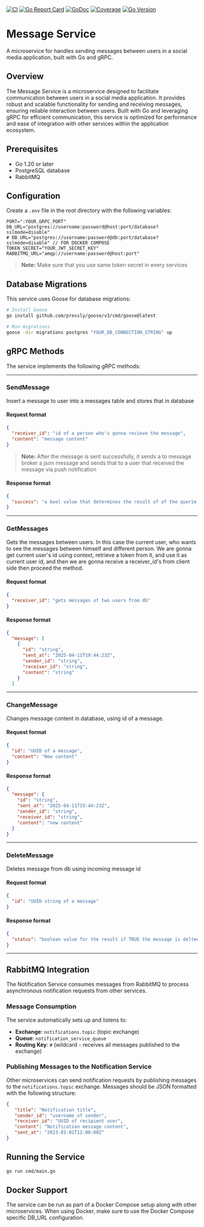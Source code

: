 [![CI](https://github.com/imhasandl/message-service/actions/workflows/ci.yml/badge.svg)](https://github.com/imhasandl/message-service/actions/workflows/ci.yml)
[![Go Report Card](https://goreportcard.com/badge/github.com/imhasandl/message-service)](https://goreportcard.com/report/github.com/imhasandl/message-service)
[![GoDoc](https://godoc.org/github.com/imhasandl/message-service?status.svg)](https://godoc.org/github.com/imhasandl/message-service)
[![Coverage](https://codecov.io/gh/imhasandl/message-service/branch/main/graph/badge.svg)](https://codecov.io/gh/imhasandl/message-service)
[![Go Version](https://img.shields.io/github/go-mod/go-version/imhasandl/message-service)](https://golang.org/doc/devel/release.html)

# Message Service

A microservice for handles sending messages between users in a social media application, built with Go and gRPC.

## Overview

The Message Service is a microservice designed to facilitate communication between users in a social media application. It provides robust and scalable functionality for sending and receiving messages, ensuring reliable interaction between users. Built with Go and leveraging gRPC for efficient communication, this service is optimized for performance and ease of integration with other services within the application ecosystem.

## Prerequisites

- Go 1.20 or later
- PostgreSQL database
- RabbitMQ

## Configuration

Create a `.env` file in the root directory with the following variables:

```env
PORT=":YOUR_GRPC_PORT"
DB_URL="postgres://username:password@host:port/database?sslmode=disable"
# DB_URL="postgres://username:password@db:port/database?sslmode=disable" // FOR DOCKER COMPOSE
TOKEN_SECRET="YOUR_JWT_SECRET_KEY"
RABBITMQ_URL="amqp://username:password@host:port"
```

> **Note:** Make sure that you use same token secret in every services

## Database Migrations

This service uses Goose for database migrations:

```bash
# Install Goose
go install github.com/pressly/goose/v3/cmd/goose@latest

# Run migrations
goose -dir migrations postgres "YOUR_DB_CONNECTION_STRING" up
```

## gRPC Methods

The service implements the following gRPC methods:

---

### SendMessage

Insert a message to user into a messages table and stores that in database

#### Request format

```json
{
  "receiver_id": "id of a person who's gonna recieve the message",
  "content": "message content"
}
```

> **Note:** After the message is sent successfully, it sends a to message broker a json message and sends that to a user that received the message via push notification

#### Response format

```json
{
  "success": "a bool value that determines the result of of the querie TRUE if successfully completed, False otherwise"
}
```

---

### GetMessages

Gets the messages between users. In this case the current user, who wants to see the messages between himself and different person. We are gonna get current user's id using context, retrieve a token from it, and use it as current user id, and then we are gonna receive a receiver_id's from client side then proceed the method.

#### Request format

```json
{
  "receiver_id": "gets messages of two users from db"
}
```

#### Response format

```json
{
  "message": [
    {
      "id": "string",
      "sent_at": "2025-04-11T19:44:23Z",
      "sender_id": "string",
      "receiver_id": "string",
      "content": "string"
    }
  ]

```

---

### ChangeMessage

Changes message content in database, using id of a message.

#### Request format

```json
{
  "id": "UUID of a message",
  "content": "New content"
}
```

#### Response format

```json
{
  "message": {
    "id": "string",
    "sent_at": "2025-04-11T19:44:23Z",
    "sender_id": "string",
    "receiver_id": "string",
    "content": "new content"
  }
}
```

---

### DeleteMessage

Deletes message from db using incoming message id

#### Request format

```json
{
  "id": "UUID string of a message"
}
```

#### Response format

```json
{
  "status": "boolean value for the result if TRUE the message is delted successfully FALSE otherwise"
}
```

---

## RabbitMQ Integration

The Notification Service consumes messages from RabbitMQ to process asynchronous notification requests from other services.

### Message Consumption

The service automatically sets up and listens to:
- **Exchange**: `notifications.topic` (topic exchange)
- **Queue**: `notification_service_queue`
- **Routing Key**: `#` (wildcard - receives all messages published to the exchange)

### Publishing Messages to the Notification Service

Other microservices can send notification requests by publishing messages to the `notifications.topic` exchange. Messages should be JSON formatted with the following structure:

```json
{
   "title": "Notification title",
   "sender_id": "username of sender",
   "receiver_id": "UUID of recipient user",
   "content": "Notification message content", 
   "sent_at": "2023-01-01T12:00:00Z"
}
```

## Running the Service

```bash
go run cmd/main.go
```

## Docker Support

The service can be run as part of a Docker Compose setup along with other microservices. When using Docker, make sure to use the Docker Compose specific DB_URL configuration.


















